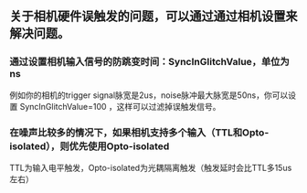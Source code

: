 ## 关于相机硬件误触发的问题，可以通过通过相机设置来解决问题。
### 通过设置相机输入信号的防跳变时间：SyncInGlitchValue，单位为ns
例如你的相机的trigger signal脉宽是2us，noise脉冲最大脉宽是50ns，你可以设置 SyncInGlitchValue=100 ，这样可以过滤掉误触发信号。
### 在噪声比较多的情况下，如果相机支持多个输入（TTL和Opto-isolated），则优先使用Opto-isolated
TTL为输入电平触发，Opto-isolated为光耦隔离触发（触发延时会比TTL多15us左右）
